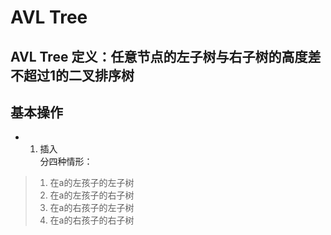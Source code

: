 # AVL Tree

## AVL Tree 定义：任意节点的左子树与右子树的高度差不超过1的二叉排序树

## 基本操作
- 1. 插入   
分四种情形：

> 1. 在a的左孩子的左子树
> 2. 在a的左孩子的右子树
> 3. 在a的右孩子的左子树
> 4. 在a的右孩子的右子树


